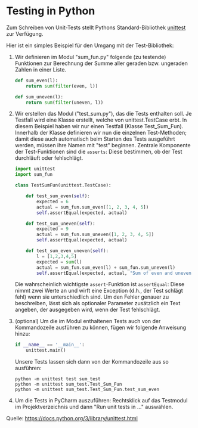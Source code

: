 # Testing in Python

Zum Schreiben von Unit-Tests stellt Pythons Standard-Bibliothek [unittest](https://docs.python.org/3/library/unittest.html) zur Verfügung.

Hier ist ein simples Beispiel für den Umgang mit der Test-Bibliothek:

1. Wir definieren im Modul "sum_fun.py" folgende (zu testende) Funktionen zur Berechnung der Summe aller geraden bzw. ungeraden Zahlen in einer Liste.
    ```python
    def sum_even(l):
        return sum(filter(even, l))

    def sum_uneven(l):
        return sum(filter(uneven, l))
    ```

2. Wir erstellen das Modul ("test_sum.py"), das die Tests enthalten soll. Je Testfall wird eine Klasse erstellt, welche von unittest.TestCase erbt. In diesem Beispiel haben wir nur einen Testfall (Klasse Test_Sum_Fun). Innerhalb der Klasse definieren wir nun die einzelnen Test-Methoden; damit diese auch automatisch beim Starten des Tests ausgeführt werden, müssen ihre Namen mit "test" beginnen. Zentrale Komponente der Test-Funktionen sind die `asserts`: Diese bestimmen, ob der Test durchläuft oder fehlschlägt.  
    ```python
    import unittest
    import sum_fun

    class TestSumFun(unittest.TestCase):

        def test_sum_even(self):
            expected = 6
            actual = sum_fun.sum_even([1, 2, 3, 4, 5])
            self.assertEqual(expected, actual)

        def test_sum_uneven(self):
            expected = 9
            actual = sum_fun.sum_uneven([1, 2, 3, 4, 5])
            self.assertEqual(expected, actual)

        def test_sum_even_uneven(self):
            l = [1,2,3,4,5]
            expected = sum(l)
            actual = sum_fun.sum_even(l) + sum_fun.sum_uneven(l)
            self.assertEqual(expected, actual, "Sum of even and uneven numbers should equal the sum of all numbers in a list")
    ```
    Die wahrscheinlich wichtigste `assert`-Funktion ist `assertEqual`: Diese nimmt zwei Werte an und wirft eine Exception (d.h., der Test schlägt fehl) wenn sie unterschiedlich sind. Um den Fehler genauer zu beschreiben, lässt sich als optionaler Parameter zusätzlich ein Text angeben, der ausgegeben wird, wenn der Test fehlschlägt.

3. (optional) Um die im Modul enthaltenen Tests auch von der Kommandozeile ausführen zu können, fügen wir folgende Anweisung hinzu:
    ```python
    if __name__ == '__main__':
        unittest.main()
    ```
    Unsere Tests lassen sich dann von der Kommandozeile aus so ausführen: 
    ```
    python -m unittest test sum_test
    python -m unittest sum_test.Test_Sum_Fun
    python -m unittest sum_test.Test_Sum_Fun.test_sum_even
    ```

4. Um die Tests in PyCharm auszuführen: Rechtsklick auf das Testmodul im Projektverzeichnis und dann "Run unit tests in ..." auswählen.


Quelle: https://docs.python.org/3/library/unittest.html
